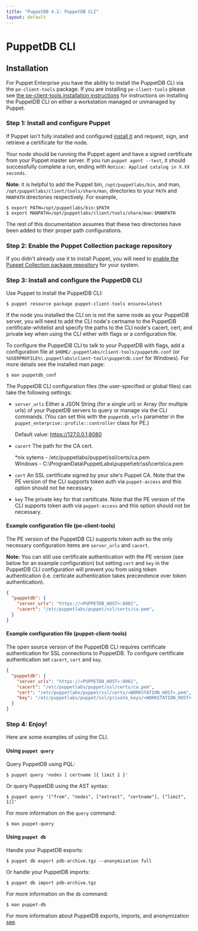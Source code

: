 ```yaml
---
title: "PuppetDB 4.2: PuppetDB CLI"
layout: default
---
```


[installpuppet]: /puppet/latest/reference/install_pre.html
[repos]: /puppet/latest/reference/puppet_collections.html
[export]: ./anonymization.html
[installpeclienttools]: /pe/latest/install_pe_client_tools.html

# PuppetDB CLI

## Installation

For Puppet Enterprise you have the ability to install the PuppetDB CLI via the
`pe-client-tools` package. If you are installing `pe-client-tools` please see
[the pe-client-tools installation instructions][installpeclienttools] for
instructions on installing the PuppetDB CLI on either a workstation managed or
unmanaged by Puppet.

### Step 1: Install and configure Puppet

If Puppet isn't fully installed and configured [install it][installpuppet] and
request, sign, and retrieve a certificate for the node.

Your node should be running the Puppet agent and have a signed certificate from
your Puppet master server. If you run `puppet agent --test`, it should
successfully complete a run, ending with `Notice: Applied catalog in X.XX
seconds`.

**Note:** it is helpful to add the Puppet bin, `/opt/puppetlabs/bin`, and man,
`/opt/puppetlabs/client/tools/share/man`, directories to your `PATH` and
`MANPATH` directories respectively. For example,

    $ export PATH=/opt/puppetlabs/bin:$PATH
    $ export MANPATH=/opt/puppetlabs/client/tools/share/man:$MANPATH

The rest of this documentation assumes that these two directories have been
added to their proper path configurations.

### Step 2: Enable the Puppet Collection package repository

If you didn't already use it to install Puppet, you will need to
[enable the Puppet Collection package repository][repos] for your system.

### Step 3: Install and configure the PuppetDB CLI

Use Puppet to install the PuppetDB CLI:

    $ puppet resource package puppet-client-tools ensure=latest

If the node you installed the CLI on is not the same node as your PuppetDB
server, you will need to add the CLI node's certname to the PuppetDB
certificate-whitelist and specify the paths to the CLI node's cacert, cert, and
private key when using the CLI either with flags or a configuration file.

To configure the PuppetDB CLI to talk to your PuppetDB with flags, add a
configuration file at `$HOME/.puppetlabs/client-tools/puppetdb.conf` (or
`%USERPROFILE%\.puppetlabs\client-tools\puppetdb.conf` for Windows). For more
details see the installed man page:

    $ man puppetdb_conf

The PuppetDB CLI configuration files (the user-specified or global files) can
take the following settings:

- `server_urls` Either a JSON String (for a single url) or Array (for multiple
  urls) of your PuppetDB servers to query or manage via the CLI commands. (You
  can set this with the `puppetdb_urls` parameter in the
  `puppet_enterprise::profile::controller` class for PE.)

  Default value: https://127.0.0.1:8080

- `cacert` The path for the CA cert.

  *nix sytems - /etc/puppetlabs/puppet/ssl/certs/ca.pem  
  Windows - C:\ProgramData\PuppetLabs\puppet\etc\ssl\certs\ca.pem
  
- `cert` An SSL certificate signed by your site's Puppet CA. Note that the PE
 version of the CLI supports token auth via `puppet-access` and this option
 should not be necessary.

- `key` The private key for that certificate. Note that the PE version of the
 CLI supports token auth via `puppet-access` and this option should not be
 necessary.

#### Example configuration file (pe-client-tools)

The PE version of the PuppetDB CLI supports token auth so the only
necessary configuration items are `server_urls` and `cacert`.

**Note:** You can still use certificate authentication with the PE version (see
below for an example configuration) but setting `cert` and `key` in the PuppetDB
CLI configuration will prevent you from using token authentication (i.e.
certicate authentication takes precendence over token authentication).
 
```json
{
  "puppetdb": {
    "server_urls": "https://<PUPPETDB_HOST>:8081",
    "cacert": "/etc/puppetlabs/puppet/ssl/certs/ca.pem",
  }
}
```
 
#### Example configuration file (puppet-client-tools)

The open source version of the PuppetDB CLI requires certificate authentication
for SSL connections to PuppetDB. To configure certificate authentication set
`cacert`, `cert` and `key`.

```json
{
  "puppetdb": {
    "server_urls": "https://<PUPPETDB_HOST>:8081",
    "cacert": "/etc/puppetlabs/puppet/ssl/certs/ca.pem",
    "cert": "/etc/puppetlabs/puppet/ssl/certs/<WORKSTATION_HOST>.pem",
    "key": "/etc/puppetlabs/puppet/ssl/private_keys/<WORKSTATION_HOST>.pem"
  }
}
```

### Step 4: Enjoy!

Here are some examples of using the CLI.

#### Using `puppet query`

Query PuppetDB using PQL:

    $ puppet query 'nodes [ certname ]{ limit 1 }'

Or query PuppetDB using the AST syntax:

    $ puppet query '["from", "nodes", ["extract", "certname"], ["limit", 1]]'

For more information on the `query` command:

    $ man puppet-query

#### Using `puppet db`

Handle your PuppetDB exports:

    $ puppet db export pdb-archive.tgz --anonymization full

Or handle your PuppetDB imports:

    $ puppet db import pdb-archive.tgz

For more information on the `db` command:

    $ man puppet-db

For more information about PuppetDB exports, imports, and anonymization
[see][export].
